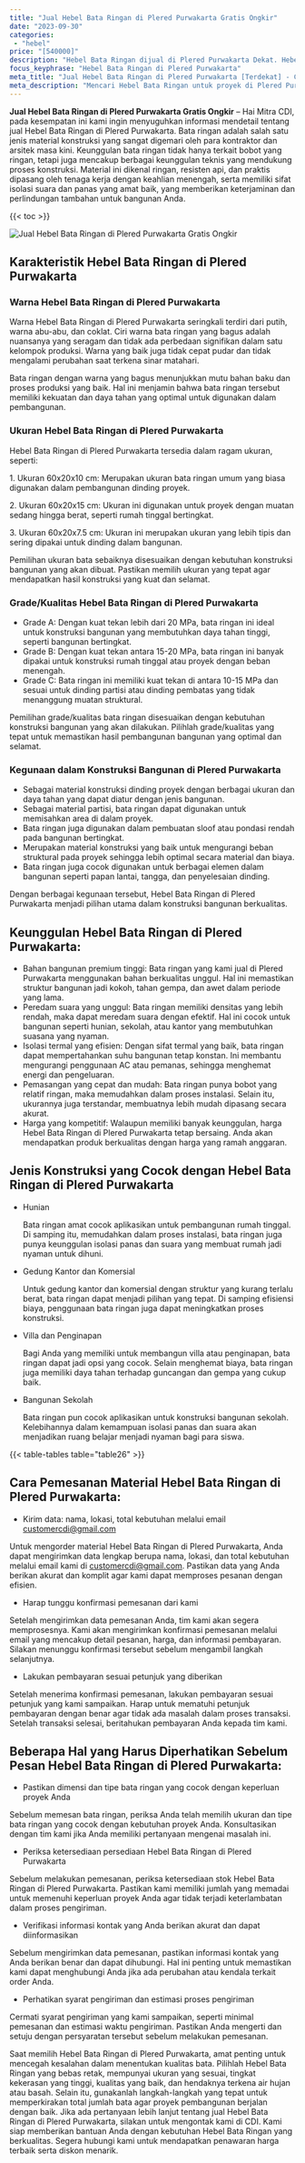 ```yaml
---
title: "Jual Hebel Bata Ringan di Plered Purwakarta Gratis Ongkir"
date: "2023-09-30"
categories:
 - "hebel"
price: "[540000]"
description: "Hebel Bata Ringan dijual di Plered Purwakarta Dekat. Hebel Bata Ringan ini sering digunakan dalam proyek pembangunan sebagai material dinding yang kokoh dan tahan lama. Hubungi kami untuk informasi lebih lanjut."
focus_keyphrase: "Hebel Bata Ringan di Plered Purwakarta"
meta_title: "Jual Hebel Bata Ringan di Plered Purwakarta [Terdekat] - CDI"
meta_description: "Mencari Hebel Bata Ringan untuk proyek di Plered Purwakarta? Kami menyediakan Hebel Bata Ringan berkualitas untuk material dinding. Segera dapatkan penawaran terbaik."
---
```


**Jual Hebel Bata Ringan di Plered Purwakarta Gratis Ongkir** – Hai Mitra CDI, pada kesempatan ini kami ingin menyuguhkan informasi mendetail tentang jual Hebel Bata Ringan di Plered Purwakarta. Bata ringan adalah salah satu jenis material konstruksi yang sangat digemari oleh para kontraktor dan arsitek masa kini. Keunggulan bata ringan tidak hanya terkait bobot yang ringan, tetapi juga mencakup berbagai keunggulan teknis yang mendukung proses konstruksi. Material ini dikenal ringan, resisten api, dan praktis dipasang oleh tenaga kerja dengan keahlian menengah, serta memiliki sifat isolasi suara dan panas yang amat baik, yang memberikan keterjaminan dan perlindungan tambahan untuk bangunan Anda.

{{< toc >}}

![Jual Hebel Bata Ringan di Plered Purwakarta Gratis Ongkir](/images/hebel/hebel-bataringan-29.jpg)

## Karakteristik Hebel Bata Ringan di Plered Purwakarta

### Warna Hebel Bata Ringan di Plered Purwakarta

Warna Hebel Bata Ringan di Plered Purwakarta seringkali terdiri dari putih, warna abu-abu, dan coklat. Ciri warna bata ringan yang bagus adalah nuansanya yang seragam dan tidak ada perbedaan signifikan dalam satu kelompok produksi. Warna yang baik juga tidak cepat pudar dan tidak mengalami perubahan saat terkena sinar matahari.

Bata ringan dengan warna yang bagus menunjukkan mutu bahan baku dan proses produksi yang baik. Hal ini menjamin bahwa bata ringan tersebut memiliki kekuatan dan daya tahan yang optimal untuk digunakan dalam pembangunan.

### Ukuran Hebel Bata Ringan di Plered Purwakarta

Hebel Bata Ringan di Plered Purwakarta tersedia dalam ragam ukuran, seperti:

1\. Ukuran 60x20x10 cm: Merupakan ukuran bata ringan umum yang biasa digunakan dalam pembangunan dinding proyek.

2\. Ukuran 60x20x15 cm: Ukuran ini digunakan untuk proyek dengan muatan sedang hingga berat, seperti rumah tinggal bertingkat.

3\. Ukuran 60x20x7.5 cm: Ukuran ini merupakan ukuran yang lebih tipis dan sering dipakai untuk dinding dalam bangunan.

Pemilihan ukuran bata sebaiknya disesuaikan dengan kebutuhan konstruksi bangunan yang akan dibuat. Pastikan memilih ukuran yang tepat agar mendapatkan hasil konstruksi yang kuat dan selamat.

### Grade/Kualitas Hebel Bata Ringan di Plered Purwakarta

*   Grade A: Dengan kuat tekan lebih dari 20 MPa, bata ringan ini ideal untuk konstruksi bangunan yang membutuhkan daya tahan tinggi, seperti bangunan bertingkat.
*   Grade B: Dengan kuat tekan antara 15-20 MPa, bata ringan ini banyak dipakai untuk konstruksi rumah tinggal atau proyek dengan beban menengah.
*   Grade C: Bata ringan ini memiliki kuat tekan di antara 10-15 MPa dan sesuai untuk dinding partisi atau dinding pembatas yang tidak menanggung muatan struktural.

Pemilihan grade/kualitas bata ringan disesuaikan dengan kebutuhan konstruksi bangunan yang akan dilakukan. Pilihlah grade/kualitas yang tepat untuk memastikan hasil pembangunan bangunan yang optimal dan selamat.

### Kegunaan dalam Konstruksi Bangunan di Plered Purwakarta

*   Sebagai material konstruksi dinding proyek dengan berbagai ukuran dan daya tahan yang dapat diatur dengan jenis bangunan.
*   Sebagai material partisi, bata ringan dapat digunakan untuk memisahkan area di dalam proyek.
*   Bata ringan juga digunakan dalam pembuatan sloof atau pondasi rendah pada bangunan bertingkat.
*   Merupakan material konstruksi yang baik untuk mengurangi beban struktural pada proyek sehingga lebih optimal secara material dan biaya.
*   Bata ringan juga cocok digunakan untuk berbagai elemen dalam bangunan seperti papan lantai, tangga, dan penyelesaian dinding.

Dengan berbagai kegunaan tersebut, Hebel Bata Ringan di Plered Purwakarta menjadi pilihan utama dalam konstruksi bangunan berkualitas.

## Keunggulan Hebel Bata Ringan di Plered Purwakarta:

*   Bahan bangunan premium tinggi: Bata ringan yang kami jual di Plered Purwakarta menggunakan bahan berkualitas unggul. Hal ini memastikan struktur bangunan jadi kokoh, tahan gempa, dan awet dalam periode yang lama.
*   Peredam suara yang unggul: Bata ringan memiliki densitas yang lebih rendah, maka dapat meredam suara dengan efektif. Hal ini cocok untuk bangunan seperti hunian, sekolah, atau kantor yang membutuhkan suasana yang nyaman.
*   Isolasi termal yang efisien: Dengan sifat termal yang baik, bata ringan dapat mempertahankan suhu bangunan tetap konstan. Ini membantu mengurangi penggunaan AC atau pemanas, sehingga menghemat energi dan pengeluaran.
*   Pemasangan yang cepat dan mudah: Bata ringan punya bobot yang relatif ringan, maka memudahkan dalam proses instalasi. Selain itu, ukurannya juga terstandar, membuatnya lebih mudah dipasang secara akurat.
*   Harga yang kompetitif: Walaupun memiliki banyak keunggulan, harga Hebel Bata Ringan di Plered Purwakarta tetap bersaing. Anda akan mendapatkan produk berkualitas dengan harga yang ramah anggaran.

## Jenis Konstruksi yang Cocok dengan Hebel Bata Ringan di Plered Purwakarta

*   Hunian

    Bata ringan amat cocok aplikasikan untuk pembangunan rumah tinggal. Di samping itu, memudahkan dalam proses instalasi, bata ringan juga punya keunggulan isolasi panas dan suara yang membuat rumah jadi nyaman untuk dihuni.
*   Gedung Kantor dan Komersial

    Untuk gedung kantor dan komersial dengan struktur yang kurang terlalu berat, bata ringan dapat menjadi pilihan yang tepat. Di samping efisiensi biaya, penggunaan bata ringan juga dapat meningkatkan proses konstruksi.
*   Villa dan Penginapan

    Bagi Anda yang memiliki untuk membangun villa atau penginapan, bata ringan dapat jadi opsi yang cocok. Selain menghemat biaya, bata ringan juga memiliki daya tahan terhadap guncangan dan gempa yang cukup baik.
*   Bangunan Sekolah

    Bata ringan pun cocok aplikasikan untuk konstruksi bangunan sekolah. Kelebihannya dalam kemampuan isolasi panas dan suara akan menjadikan ruang belajar menjadi nyaman bagi para siswa.

{{< table-tables table="table26" >}}

## Cara Pemesanan Material Hebel Bata Ringan di Plered Purwakarta:

*   Kirim data: nama, lokasi, total kebutuhan melalui email customercdi@gmail.com

Untuk mengorder material Hebel Bata Ringan di Plered Purwakarta, Anda dapat mengirimkan data lengkap berupa nama, lokasi, dan total kebutuhan melalui email kami di customercdi@gmail.com. Pastikan data yang Anda berikan akurat dan komplit agar kami dapat memproses pesanan dengan efisien.
*   Harap tunggu konfirmasi pemesanan dari kami

Setelah mengirimkan data pemesanan Anda, tim kami akan segera memprosesnya. Kami akan mengirimkan konfirmasi pemesanan melalui email yang mencakup detail pesanan, harga, dan informasi pembayaran. Silakan menunggu konfirmasi tersebut sebelum mengambil langkah selanjutnya.
*   Lakukan pembayaran sesuai petunjuk yang diberikan

Setelah menerima konfirmasi pemesanan, lakukan pembayaran sesuai petunjuk yang kami sampaikan. Harap untuk mematuhi petunjuk pembayaran dengan benar agar tidak ada masalah dalam proses transaksi. Setelah transaksi selesai, beritahukan pembayaran Anda kepada tim kami.

## Beberapa Hal yang Harus Diperhatikan Sebelum Pesan Hebel Bata Ringan di Plered Purwakarta:

*   Pastikan dimensi dan tipe bata ringan yang cocok dengan keperluan proyek Anda

Sebelum memesan bata ringan, periksa Anda telah memilih ukuran dan tipe bata ringan yang cocok dengan kebutuhan proyek Anda. Konsultasikan dengan tim kami jika Anda memiliki pertanyaan mengenai masalah ini.
*   Periksa ketersediaan persediaan Hebel Bata Ringan di Plered Purwakarta

Sebelum melakukan pemesanan, periksa ketersediaan stok Hebel Bata Ringan di Plered Purwakarta. Pastikan kami memiliki jumlah yang memadai untuk memenuhi keperluan proyek Anda agar tidak terjadi keterlambatan dalam proses pengiriman.
*   Verifikasi informasi kontak yang Anda berikan akurat dan dapat diinformasikan

Sebelum mengirimkan data pemesanan, pastikan informasi kontak yang Anda berikan benar dan dapat dihubungi. Hal ini penting untuk memastikan kami dapat menghubungi Anda jika ada perubahan atau kendala terkait order Anda.
*   Perhatikan syarat pengiriman dan estimasi proses pengiriman

Cermati syarat pengiriman yang kami sampaikan, seperti minimal pemesanan dan estimasi waktu pengiriman. Pastikan Anda mengerti dan setuju dengan persyaratan tersebut sebelum melakukan pemesanan.

Saat memilih Hebel Bata Ringan di Plered Purwakarta, amat penting untuk mencegah kesalahan dalam menentukan kualitas bata. Pilihlah Hebel Bata Ringan yang bebas retak, mempunyai ukuran yang sesuai, tingkat kekerasan yang tinggi, kualitas yang baik, dan hendaknya terkena air hujan atau basah. Selain itu, gunakanlah langkah-langkah yang tepat untuk memperkirakan total jumlah bata agar proyek pembangunan berjalan dengan baik. Jika ada pertanyaan lebih lanjut tentang jual Hebel Bata Ringan di Plered Purwakarta, silakan untuk mengontak kami di CDI. Kami siap memberikan bantuan Anda dengan kebutuhan Hebel Bata Ringan yang berkualitas. Segera hubungi kami untuk mendapatkan penawaran harga terbaik serta diskon menarik.